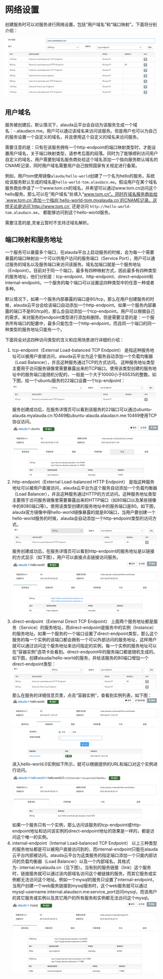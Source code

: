 # 网络设置

创建服务时可以对服务进行网络设置，包括“用户域名”和“端口映射”。下面将分别介绍：

![](../../images/feature/service/network-1.png)

## 用户域名

服务被创建后，默认情况下，alauda云平台会自动为该服务生成一个域名：<servicename>-<username>.alaudacn.me。用户可以通过该域名来访问该服务。但是用户也可以为自己的服务设置一个自定义的域名，并且使用这个自定义的域名来访问服务。

需要注意的是：只有在该服务拥有一个http-endpoint的端口映射类型时，才能设置用户域名，关于端口映射类型，请参考后面的段落。同时为了能够顺利访问用户自定义的域名，用户需要到域名服务商处给这个域名添加一个指向服务默认域名的CNAME记录，同时用户域名需要用户自己按照国家有关规定进行备案。

例如，用户tom使用镜像`alauda/hello-world`创建了一个名为hello的服务，系统给该服务默认生成的域名是`hello-world-tom.alaudacn.me`。假设用户在某个域名服务商处申请了一个www.tom.cn的域名，并希望可以通过www.tom.cn访问这个hello服务。那么可以在“用户域名”处填入“www.tom.cn”。同时在域名服务商处给`www.tom.cn`添加一个指向`hello-world-tom.myalauda.cn`的CNAME记录。这样无论是访问`http://www.tom.cn` 还是访问 `http://hello-world-tom.alaudacn.me`， 都能够访问到这个hello-world服务。

需要注意的是,灵雀云暂时不支持泛域名解析。

## 端口映射和服务地址

一个服务可以暴露多个端口，在alauda平台上启动服务的时候，会为每一个需要暴露的端口映射出一个可以供用户访问的服务端口（Service Port），用户可以通过服务的域名以及服务端口来访问该服务。域名加端口就是一个服务地址（Endpoint）。目前对于同一个端口，最多有四种映射方式，因此最多有四种类型的服务地址，他们分别是：tcp-endpoint、http-endpoint、direct-endpoint和internal-endpoint。一个服务的每个端口可以设置这四种类型中的任意一种或者多种。

默认情况下，如果一个服务内部暴露的端口是80/tcp，那么在用户创建服务的时候，alauda云平台会给该端口自动添加一个http-endpoint。如果一个服务内部暴露的端口不是80/tcp的，那么会自动添加一个tcp-endpoint。用户可以根据自己的需求，来对服务的endpoint类型进行添加和删除。但是需要注意的是：一个服务所有端口的配置中，最多只能包含一个http-endpoint，而且同一个端口的同一种类型的服务地址只能有一个。

下面将会对这四种访问类型的含义和应用场景进行详细的介绍：

1. tcp-endpoint（External Load-balanced TCP Endpoint）
   是指这种服务地址可以被用户直接访问，alauda云平台为这个服务自动添加一个负载均衡器（Load Balancer），并且这种服务通过TCP的方式访问。 这种服务地址类型主要用于访问服务镜像里需要暴露出来的TCP端口。使用该类型创建的服务地址中的服务端口是随机分配的，一般是一个大于10000小于65535的整数。如下图，给一个ubuntu服务的22端口设置一个tcp-endpoint：
   ![](../../images/feature/service/network-2.png)
   服务创建成功后，在服务详情页可以看到该服务的22端口可以通过ubuntu-alauda.myalauda.cn:10469和ubuntu-alauda.alaudacn.me:10469使用TCP协议访问。
   ![](../../images/feature/service/network-3.png)
2. http-endpoint（External Load-balanced HTTP Endpoint）
   是指这种服务地址可以被用户直接访问，alauda云平台为这个服务自动添加一个负载均衡器（Load Balancer），并且这种服务通过HTTP的方式访问。这种服务地址类型主要用于访问服务镜像里需要暴露出来的HTTP端口（如80端口以及某些镜像中的8080端口等）。使用该类型创建的服务地址中的服务端口是80。如下图，alauda官方镜像中得hello-world镜像暴露的就是80端口，当用户要创建一个hello-world服务的时候，alauda会自动添加一个http-endpoint类型的访问方式。
   ![](../../images/feature/service/network-4.png)
   服务创建成功后，在服务详情页可以看到http-endpoint的服务地址是以链接的方式显示（如下图），用户可以直接点击链接访问服务。
   ![](../../images/feature/service/network-5.png)
3. direct-endpoint（External Direct TCP Endpoint）
   上面两个服务地址都是服务（Service）的服务地址，而direct-endpoint是服务中的实例（Instance）的服务地址。如果一个服务的一个端口设置了direct-endpoint类型，那么这个服务的每一个实例的该端口都会拥有一个可以外部访问的服务地址，这样用户就可以通过访问这个服务地址来访问指定的实例，每一个实例的服务地址可以在“容器实例”选项卡处看到。direct-endpoint中的服务端口都是随机生成的。
   如下图，创建alauda/hello-world的服务，并给该服务的80端口增加一个direct-endpoint类型：
   ![](../../images/feature/service/network-6.png)
   那么在服务的详细信息页里，点击“容器实例”，查看到实例列表，如下图：
   ![](../../images/feature/service/network-7.png)
   进入hello-world.0实例如下所示，就可以根据提供的URL和端口对这个实例进行访问。
   ![](../../images/feature/service/network-8.png)
   如果一个服务只有一个实例，那么访问该服务的tcp-endpoint或http-endpoint地址和访问该实例的direct-endpoint地址的效果是一样的，都是访问这个唯一的实例。
4. internal-endpoint（Internal Load-balanced TCP Endpoint）
   以上三种类型的服务地址都是可以被用户直接访问到的，而internal-endpoint只能在alauda云平台内部被访问。alauda云平台为这类服务的指定端口添加一个只能内部访问的负载均衡器（Load Balancer）以及一个内部域名，其格式为<servicename>-<username>.internal.myalauda.cn（见下图）。当有别的服务链接（link）这个服务时，链接服务就可以通过该内部域名访问这个被链接的服务，而其它服务或实例都无法访问这个地址。例如一个mysql的服务只设置了internal-endpoint，当用户创建一个web服务链接到mysql服务时，这个web服务就可以通过mysql-username.internal.alaudacn.me:service_port访问mysql，而该用户的其它服务或实例以及其它用户的所有服务和实例都无法访问这个mysql。
   ![](../../images/feature/service/network-9.png)
 

